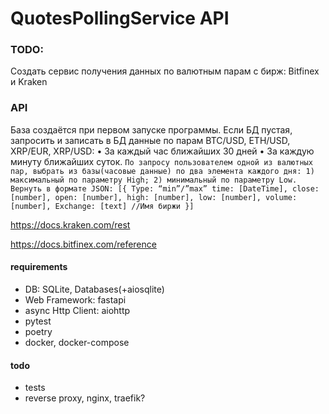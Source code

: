 # QuotesPollingService API

### TODO:
Создать сервис получения данных по валютным парам с бирж: Bitfinex и Kraken

### API

База создаётся при первом запуске программы.
Если БД пустая, запросить и записать в БД данные по парам BTC/USD, ETH/USD, XRP/EUR, XRP/USD:
    • За каждый час ближайших 30 дней
    • За каждую минуту ближайших суток.
`По запросу пользователем одной из валютных пар, выбрать из базы(часовые данные) по два элемента каждого дня: 1) максимальный по параметру High; 2) минимальный по параметру Low. Вернуть в формате JSON:
[{
Type: “min”/”max”
time: [DateTime],
close: [number],
open: [number],
high: [number],
low: [number],
volume: [number],
Exchange: [text] //Имя биржи
}]`

https://docs.kraken.com/rest 

https://docs.bitfinex.com/reference 

#### requirements
- DB: SQLite, Databases(+aiosqlite)
- Web Framework: fastapi
- async Http Client: aiohttp
- pytest
- poetry
- docker, docker-compose

#### todo
- tests
- reverse proxy, nginx, traefik?